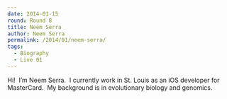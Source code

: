 ```yaml
---
date: 2014-01-15
round: Round 8
title: Neem Serra
author: Neem Serra
permalink: /2014/01/neem-serra/
tags:
  - Biography
  - Live 01
---
```

Hi!  I&#8217;m Neem Serra.  I currently work in St. Louis as an iOS developer for MasterCard.  My background is in evolutionary biology and genomics.
